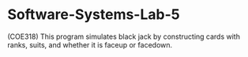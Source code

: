 # Software-Systems-Lab-5
(COE318)
This program simulates black jack by constructing cards with ranks, suits, and whether it is faceup or facedown.
